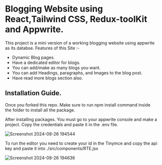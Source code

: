 # Blogging Website using React,Tailwind CSS, Redux-toolKit and Appwrite.


  This project is a mini version of a working blogging website using appwrite as its databse. Features of this Site :-

- Dynamic Blog pages.
- Have a dedicated editor for blogs.
- You can add/make as many blogs you want.
- You can add Headings, paragraphs, and Images to the blog post.
- Have read more blogs section also.

## Installation Guide.

Once you forked this repo. Make sure to run npm install command inside the folder to install all the package.

After installing packages. You must go to your appwrite console and make a project. Copy the credentials and paste it in the .env file.

![Screenshot 2024-08-26 194544](https://github.com/user-attachments/assets/de96c214-b2c5-4b0e-804e-6a364a3faa2a)



To run the editor you need to create your id in the Tinymce and copy the api key and paste it into ./src/components/RTE.jsx


![Screenshot 2024-08-26 194636](https://github.com/user-attachments/assets/0ebf0976-204f-421e-a205-13c5d4de9b11)

